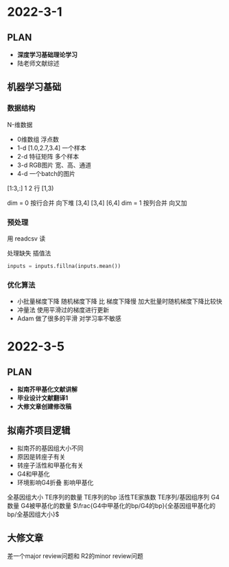 # 2022-3-1

## PLAN
+ **深度学习基础理论学习**
+ 陆老师文献综述

## 机器学习基础

### 数据结构

N-维数据

+ 0维数组 浮点数
+ 1-d [1.0,2.7,3.4] 一个样本
+ 2-d 特征矩阵 多个样本
+ 3-d RGB图片 宽、高、通道
+ 4-d 一个batch的图片

[1:3,:] 1 2 行 [1,3)

dim = 0 按行合并 向下堆 [3,4] [3,4] [6,4]
dim = 1 按列合并 向又加

### 预处理

用 readcsv 读

处理缺失 插值法
```py
inputs = inputs.fillna(inputs.mean())
```

### 优化算法

+ 小批量梯度下降 随机梯度下降 比 梯度下降慢 加大批量时随机梯度下降比较快
+ 冲量法 使用平滑过的梯度进行更新 
+ Adam 做了很多的平滑 对学习率不敏感


# 2022-3-5

## PLAN

+ **拟南芥甲基化文献讲解**
+ **毕业设计文献翻译1**
+ **大修文章创建修改稿**


## 拟南芥项目逻辑

+ 拟南芥的基因组大小不同
+ 原因是转座子有关
+ 转座子活性和甲基化有关
+ G4和甲基化
+ 环境影响G4折叠 影响甲基化

全基因组大小 TE序列的数量 TE序列的bp 活性TE家族数 TE序列/基因组序列 G4数量 G4被甲基化的数量 $\frac{G4中甲基化的bp/G4的bp}{全基因组甲基化的bp/全基因组大小}$

## 大修文章

差一个major review问题和 R2的minor review问题